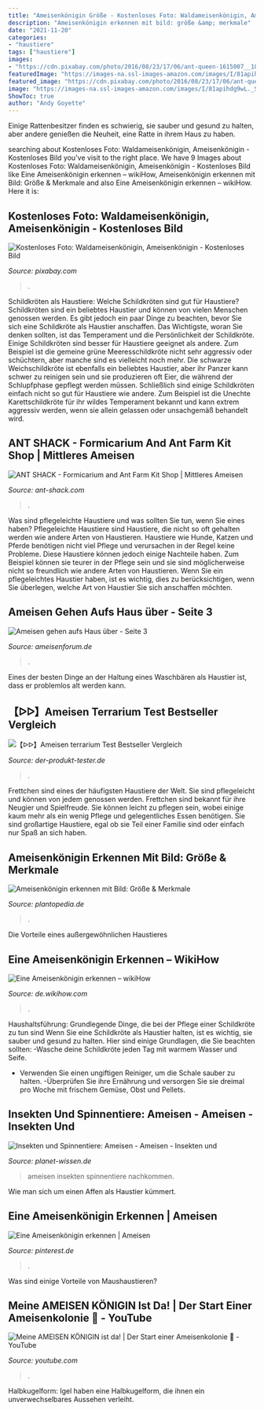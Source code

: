 ```yaml
---
title: "Ameisenkönigin Größe - Kostenloses Foto: Waldameisenkönigin, Ameisenkönigin"
description: "Ameisenkönigin erkennen mit bild: größe &amp; merkmale"
date: "2021-11-20"
categories:
- "haustiere"
tags: ["haustiere"]
images:
- "https://cdn.pixabay.com/photo/2016/08/23/17/06/ant-queen-1615007__180.jpg"
featuredImage: "https://images-na.ssl-images-amazon.com/images/I/81apihdg9wL._SX466_.jpg"
featured_image: "https://cdn.pixabay.com/photo/2016/08/23/17/06/ant-queen-1615007__180.jpg"
image: "https://images-na.ssl-images-amazon.com/images/I/81apihdg9wL._SX466_.jpg"
ShowToc: true
author: "Andy Goyette"
---
```



Einige Rattenbesitzer finden es schwierig, sie sauber und gesund zu halten, aber andere genießen die Neuheit, eine Ratte in ihrem Haus zu haben.

	

		
searching about Kostenloses Foto: Waldameisenkönigin, Ameisenkönigin - Kostenloses Bild you've visit to the right place. We have 9 Images about Kostenloses Foto: Waldameisenkönigin, Ameisenkönigin - Kostenloses Bild like Eine Ameisenkönigin erkennen – wikiHow, Ameisenkönigin erkennen mit Bild: Größe &amp; Merkmale and also Eine Ameisenkönigin erkennen – wikiHow. Here it is:
		
    
## Kostenloses Foto: Waldameisenkönigin, Ameisenkönigin - Kostenloses Bild

<img loading=lazy src="https://cdn.pixabay.com/photo/2016/08/23/17/06/ant-queen-1615007__180.jpg" onerror="this.onerror=null;this.src='https://tse4.mm.bing.net/th?id=OIP.hg2TB_fvcdjnbJvzb3en8AAAAA&amp;pid=15.1';" alt="Kostenloses Foto: Waldameisenkönigin, Ameisenkönigin - Kostenloses Bild">

_Source: pixabay.com_

>. 

	

Schildkröten als Haustiere: Welche Schildkröten sind gut für Haustiere?
Schildkröten sind ein beliebtes Haustier und können von vielen Menschen genossen werden. Es gibt jedoch ein paar Dinge zu beachten, bevor Sie sich eine Schildkröte als Haustier anschaffen. Das Wichtigste, woran Sie denken sollten, ist das Temperament und die Persönlichkeit der Schildkröte. Einige Schildkröten sind besser für Haustiere geeignet als andere. Zum Beispiel ist die gemeine grüne Meeresschildkröte nicht sehr aggressiv oder schüchtern, aber manche sind es vielleicht noch mehr. Die schwarze Weichschildkröte ist ebenfalls ein beliebtes Haustier, aber ihr Panzer kann schwer zu reinigen sein und sie produzieren oft Eier, die während der Schlupfphase gepflegt werden müssen. Schließlich sind einige Schildkröten einfach nicht so gut für Haustiere wie andere. Zum Beispiel ist die Unechte Karettschildkröte für ihr wildes Temperament bekannt und kann extrem aggressiv werden, wenn sie allein gelassen oder unsachgemäß behandelt wird.

    
## ANT SHACK - Formicarium And Ant Farm Kit Shop | Mittleres Ameisen

<img loading=lazy src="https://cdn.shopify.com/s/files/1/0027/2043/2226/products/medium-ant-outworld-kit-moai-farm-arena-305_1024x1024@2x.jpg?v=1623666880" onerror="this.onerror=null;this.src='https://tse1.mm.bing.net/th?id=OIP.EF8dtk3QK9ZRC3O2abpWVQHaFj&amp;pid=15.1';" alt="ANT SHACK - Formicarium and Ant Farm Kit Shop | Mittleres Ameisen">

_Source: ant-shack.com_

>. 

	

Was sind pflegeleichte Haustiere und was sollten Sie tun, wenn Sie eines haben?
Pflegeleichte Haustiere sind Haustiere, die nicht so oft gehalten werden wie andere Arten von Haustieren. Haustiere wie Hunde, Katzen und Pferde benötigen nicht viel Pflege und verursachen in der Regel keine Probleme. Diese Haustiere können jedoch einige Nachteile haben. Zum Beispiel können sie teurer in der Pflege sein und sie sind möglicherweise nicht so freundlich wie andere Arten von Haustieren. Wenn Sie ein pflegeleichtes Haustier haben, ist es wichtig, dies zu berücksichtigen, wenn Sie überlegen, welche Art von Haustier Sie sich anschaffen möchten.

    
## Ameisen Gehen Aufs Haus über - Seite 3

<img loading=lazy src="http://up.picr.de/18817107vb.jpg" onerror="this.onerror=null;this.src='https://tse1.mm.bing.net/th?id=OIP.abMJtUby8bLXzrzidon5mAHaEj&amp;pid=15.1';" alt="Ameisen gehen aufs Haus über - Seite 3">

_Source: ameisenforum.de_

>. 

	

Eines der besten Dinge an der Haltung eines Waschbären als Haustier ist, dass er problemlos alt werden kann.

    
## 【ᐅᐅ】Ameisen Terrarium Test Bestseller Vergleich

<img loading=lazy src="https://images-na.ssl-images-amazon.com/images/I/81apihdg9wL._SX466_.jpg" onerror="this.onerror=null;this.src='https://tse1.mm.bing.net/th?id=OIP.M6VHIbYkD6UiThNCvA-kIAAAAA&amp;pid=15.1';" alt="【ᐅᐅ】Ameisen terrarium Test Bestseller Vergleich">

_Source: der-produkt-tester.de_

>. 

	

Frettchen sind eines der häufigsten Haustiere der Welt. Sie sind pflegeleicht und können von jedem genossen werden.
Frettchen sind bekannt für ihre Neugier und Spielfreude. Sie können leicht zu pflegen sein, wobei einige kaum mehr als ein wenig Pflege und gelegentliches Essen benötigen. Sie sind großartige Haustiere, egal ob sie Teil einer Familie sind oder einfach nur Spaß an sich haben.

    
## Ameisenkönigin Erkennen Mit Bild: Größe &amp; Merkmale

<img loading=lazy src="https://www.plantopedia.de/wp-content/uploads/2021/02/ameisenkoenigin-wiki-2.jpg" onerror="this.onerror=null;this.src='https://tse2.mm.bing.net/th?id=OIP.mkVLAY0YK7eLSd5IeGc4rgHaE8&amp;pid=15.1';" alt="Ameisenkönigin erkennen mit Bild: Größe &amp; Merkmale">

_Source: plantopedia.de_

>. 

	

Die Vorteile eines außergewöhnlichen Haustieres

    
## Eine Ameisenkönigin Erkennen – WikiHow

<img loading=lazy src="http://www.wikihow.com/images/2/2b/Identify-a-Queen-Ant-Step-3-Version-3.jpg" onerror="this.onerror=null;this.src='https://tse1.mm.bing.net/th?id=OIP.4IsH2uBxqOXF0_5bH2b-MwHaFj&amp;pid=15.1';" alt="Eine Ameisenkönigin erkennen – wikiHow">

_Source: de.wikihow.com_

>. 

	

Haushaltsführung: Grundlegende Dinge, die bei der Pflege einer Schildkröte zu tun sind
Wenn Sie eine Schildkröte als Haustier halten, ist es wichtig, sie sauber und gesund zu halten. Hier sind einige Grundlagen, die Sie beachten sollten:
-Wasche deine Schildkröte jeden Tag mit warmem Wasser und Seife.
- Verwenden Sie einen ungiftigen Reiniger, um die Schale sauber zu halten.
-Überprüfen Sie ihre Ernährung und versorgen Sie sie dreimal pro Woche mit frischem Gemüse, Obst und Pellets.

    
## Insekten Und Spinnentiere: Ameisen - Ameisen - Insekten Und

<img loading=lazy src="http://www.planet-wissen.de/natur/insekten_und_spinnentiere/ameisen/ameisenkoeniginnielsengjpg100~_v-TeaserNormal.jpg" onerror="this.onerror=null;this.src='https://tse1.mm.bing.net/th?id=OIP.HMxfzigIQbyvcohL2mjGBAAAAA&amp;pid=15.1';" alt="Insekten und Spinnentiere: Ameisen - Ameisen - Insekten und">

_Source: planet-wissen.de_

>ameisen insekten spinnentiere nachkommen. 

	

Wie man sich um einen Affen als Haustier kümmert.

    
## Eine Ameisenkönigin Erkennen | Ameisen

<img loading=lazy src="https://i.pinimg.com/736x/09/f9/73/09f9733c13aba4b4e16a9d0c8ea29529--queen-ant-ants.jpg" onerror="this.onerror=null;this.src='https://tse1.mm.bing.net/th?id=OIP.pUsh4wT3IU0nMX3sAxYD7QAAAA&amp;pid=15.1';" alt="Eine Ameisenkönigin erkennen | Ameisen">

_Source: pinterest.de_

>. 

	

Was sind einige Vorteile von Maushaustieren?

    
## Meine AMEISEN KÖNIGIN Ist Da! | Der Start Einer Ameisenkolonie 🐜 - YouTube

<img loading=lazy src="https://i.ytimg.com/vi/XkCkgmKvpGA/hqdefault.jpg" onerror="this.onerror=null;this.src='https://tse4.mm.bing.net/th?id=OIP.lr1uqiu_m9HdNfMCXqY9gAHaFj&amp;pid=15.1';" alt="Meine AMEISEN KÖNIGIN ist da! | Der Start einer Ameisenkolonie 🐜 - YouTube">

_Source: youtube.com_

>. 

	

Halbkugelform: Igel haben eine Halbkugelform, die ihnen ein unverwechselbares Aussehen verleiht.

